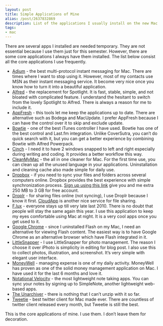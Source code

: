 ```yaml
---
layout: post
title: Simple Applications of Mine
alias: /post/2637832869
description: List of the applications I usually install on the new Mac.
tags:
- mac
---
```

There are several apps I installed are needed temporary. They are not essential because I use them just for this semester. However, there are some core applications I always have them installed. The list below consist  all the core applications I use frequently.

- [Adium](https://adium.im/ "Adium - Download") - the best multi-protocol instant messaging for Mac. There are times where I want to stop using it. However, most of my contacts use MSN as their instant messaging service. It become very nice once you know how to turn it into a beautiful application.
- [Alfred](http://www.alfredapp.com/ "Alfred App - Productivity App for Mac OS X") - the replacement for Spotlight. It is fast, stable, simple, and not bloated with complicated feature. I understand the hesitant to switch from the lovely Spotlight to Alfred. There is always a reason for me to include it.
- [AppFresh](http://metaquark.de/appfresh/ "AppFresh for Mac – metaquark") - this tools let me keep the applications up to date. There are alternative such as Bodega and MacUpdate. I prefer AppFresh because I can have the control over it to skip and exclude update.
- [Bowtie](http://bowtieapp.com/ "Bowtie") - one of the best iTunes controller I have used. Bowtie has one of the best control and Last.fm integration. Unlike CoverSutra, you can’t do quick search with it, but you can get a better experience by combining Bowtie with Alfred Powerpack.
- [Cinch](http://www.irradiatedsoftware.com/cinch/ "Irradiated Software - Cinch - Window Management at its Simplest") - I need it to have 2 windows snapped to left and right especially during writing and coding. It provides a better workflow this way.
- [CleanMyMac](http://macpaw.com/cleanmymac "CleanMyMac 2: The Best Clean Up Mac App. Clean My ... - MacPaw") - the all in one cleaner for Mac. For the first time use, you can clean up all the unused language in your applications. Uninstallation and cleaning cache also made simple for daily use.
- [Dropbox](http://db.tt/USRnJgf "Dropbox") - if you need to sync your files and folders across several computers online. Dropbox provides the best experience with simple synchronization process. [Sign up using this link](http://db.tt/USRnJgf "Dropbox") give you and me extra 250&#160;MB to 3&#160;GB for free account.
- [Droplr](https://droplr.com/ "Droplr • Hello") - for sharing files online (not syncing), I use Droplr because I know it first. [CloudApp](http://getcloudapp.com/ "CloudApp") is another nice service for file sharing.
- [F.lux](http://justgetflux.com/ "f.lux: software to make your life better") - everyone stays up till very late last 2010. There is no doubt that people will stay the same again this year. I use this application to keep my eyes comfortable using Mac at night. It is a very cool apps once you get used to it.
- [Google Chrome](http://www.google.com/chrome/ "Chrome Browser - Google") - since I uninstalled Flash on my Mac, I need an alternative for viewing Flash content. The easiest way is to have Google Chrome as an alternative browser which have Flash integrated in it.
- [LittleSnapper](http://www.realmacsoftware.com/ember "Your digital scrapbook — Ember - Realmac Software") - I use LittleSnapper for photo management. The reason I choose it over iPhoto is simplicity in editing for blog post. I also use this to collect photos, illustration, and screenshot. It’s very simple with  elegant user interface.
- [MoneyWell](http://nothirst.com/moneywell/ "MoneyWell - No Thirst Software") - managing expense is one of my daily activity. MoneyWell has proven as one of the solid money management application on Mac. I have used it for the last 6 months and love it.
- [Notational Velocity](http://notational.net/ "Notational Velocity") - the most lightweight note taking apps. You can sync your notes by signing up to SimpleNote, another lightweight web-based apps.
- [The Unarchiver](http://wakaba.c3.cx/s/apps/unarchiver "The Unarchiver - Wakaba") - there is nothing that I can’t unzip with it so far.
- [Tweetie](http://www.atebits.com/ "atebits") - best twitter client for Mac made ever. There are countless of twitter client released every month, but Tweetie is still the best.

This is the core applications of mine. I use them. I don’t leave them for decoration.